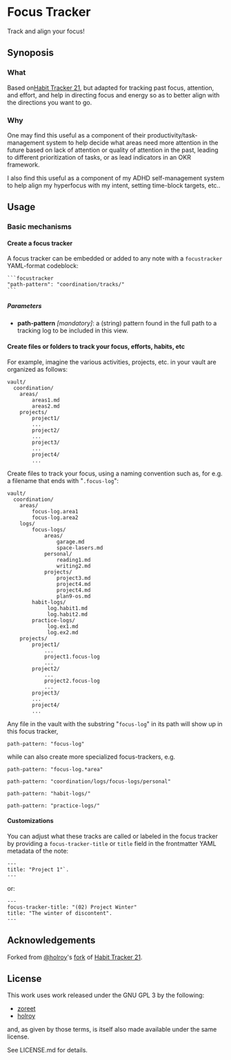 # Focus Tracker

Track and align your focus!

## Synoposis

### What

Based on[Habit Tracker 21](https://github.com/zoreet/habit-tracker), but adapted for tracking past focus, attention, and effort, and help in directing focus and energy so as to better align with the directions you want to go.


### Why

One may find this useful as a component of their productivity/task-management system to help decide what areas need more attention in the future based on lack of attention or quality of attention in the past, leading to different prioritization of tasks, or as lead indicators in an OKR framework.

I also find this useful as a component of my ADHD self-management system to help align my hyperfocus with my intent, setting time-block targets, etc..

## Usage


### Basic mechanisms

#### Create a focus tracker

A focus tracker can be embedded or added to any note with a ``focustracker``  YAML-format codeblock:

~~~
```focustracker
"path-pattern": "coordination/tracks/"
```
~~~

##### Parameters

- **path-pattern** _[mandatory]_: a (string) pattern found in the full path to a tracking log to be included in this view.


#### Create files or folders to track your focus, efforts, habits, etc

For example, imagine the various activities, projects, etc. in your vault are organized as follows:

```
vault/
  coordination/
    areas/
        areas1.md
        areas2.md
    projects/
        project1/
        ...
        project2/
        ...
        project3/
        ...
        project4/
        ...
```

Create files to track your focus, using a naming convention such as, for e.g. a filename that ends with "`.focus-log`":

```
vault/
  coordination/
    areas/
        focus-log.area1
        focus-log.area2
    logs/
        focus-logs/
            areas/
                garage.md
                space-lasers.md
            personal/
                reading1.md
                writing2.md
            projects/
                project3.md
                project4.md
                project4.md
                plan9-os.md
        habit-logs/
             log.habit1.md
             log.habit2.md
        practice-logs/
             log.ex1.md
             log.ex2.md
    projects/
        project1/
            ...
            project1.focus-log
            ...
        project2/
            ...
            project2.focus-log
            ...
        project3/
        ...
        project4/
        ...
```

Any file in the vault with the substring "`focus-log`" in its path will show up in this focus tracker,

```focustracker
path-pattern: "focus-log"
```

while can also create more specialized focus-trackers, e.g.

```focustracker
path-pattern: "focus-log.*area"
```

```focustracker
path-pattern: "coordination/logs/focus-logs/personal"
```

```focustracker
path-pattern: "habit-logs/"
```

```focustracker
path-pattern: "practice-logs/"
```



#### Customizations

You can adjust what these tracks are called or labeled in the focus tracker by providing a ``focus-tracker-title`` or ``title`` field in the frontmatter YAML metadata of the note:

```
---
title: "Project 1"`.
---

```

or:

```
---
focus-tracker-title: "(02) Project Winter"
title: "The winter of discontent".
---

```

## Acknowledgements

Forked from [@holroy](https://github.com/holroy)'s [fork](https://github.com/holroy/habit-tracker) of [Habit Tracker 21](https://github.com/zoreet/habit-tracker).


## License

This work uses work released under the GNU GPL 3 by the following:

- [zoreet](https://github.com/zoreet/habit-tracker)
- [holroy](https://github.com/holroy/habit-tracker)

and, as given by those terms, is itself also made available under the same license.

See LICENSE.md for details.







